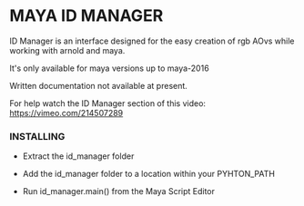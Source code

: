 
# MAYA ID MANAGER

ID Manager is an interface designed for the easy creation of rgb AOvs while working with arnold and maya. 

It's only available for maya versions up to maya-2016

Written documentation not available at present.

For help watch the ID Manager section of this video: https://vimeo.com/214507289

### INSTALLING

- Extract the id_manager folder 

- Add the id_manager folder to a location within your PYHTON_PATH

- Run id_manager.main() from the Maya Script Editor

